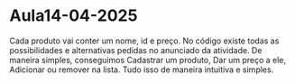 # Aula14-04-2025

Cada produto vai conter um nome, id e preço. No código existe todas as possibilidades e alternativas pedidas no anunciado da atividade.
De maneira simples, conseguimos Cadastrar um produto, Dar um preço a ele, Adicionar ou remover na lista. 
Tudo isso de maneira intuitiva e simples.
